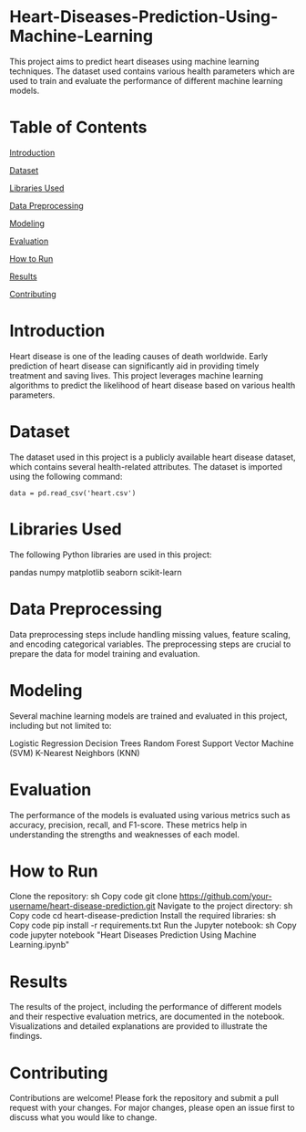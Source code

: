 # Heart-Diseases-Prediction-Using-Machine-Learning
This project aims to predict heart diseases using machine learning techniques. The dataset used contains various health parameters which are used to train and evaluate the performance of different machine learning models.

# Table of Contents
[Introduction](#introduction)

[Dataset](#Dataset)

[Libraries Used](#Libraries-Used)

[Data Preprocessing](#Data-Preprocessing)

[Modeling](#Modeling)

[Evaluation](#Evaluation)

[How to Run](#How-to-Run)

[Results](#Results)

[Contributing](#Contributing)

# Introduction
Heart disease is one of the leading causes of death worldwide. Early prediction of heart disease can significantly aid in providing timely treatment and saving lives. This project leverages machine learning algorithms to predict the likelihood of heart disease based on various health parameters.

# Dataset
The dataset used in this project is a publicly available heart disease dataset, which contains several health-related attributes. The dataset is imported using the following command:
```
data = pd.read_csv('heart.csv')
```
# Libraries Used
The following Python libraries are used in this project:

pandas
numpy
matplotlib
seaborn
scikit-learn
# Data Preprocessing
Data preprocessing steps include handling missing values, feature scaling, and encoding categorical variables. The preprocessing steps are crucial to prepare the data for model training and evaluation.

# Modeling
Several machine learning models are trained and evaluated in this project, including but not limited to:

Logistic Regression
Decision Trees
Random Forest
Support Vector Machine (SVM)
K-Nearest Neighbors (KNN)
# Evaluation
The performance of the models is evaluated using various metrics such as accuracy, precision, recall, and F1-score. These metrics help in understanding the strengths and weaknesses of each model.

# How to Run
Clone the repository:
sh
Copy code
git clone https://github.com/your-username/heart-disease-prediction.git
Navigate to the project directory:
sh
Copy code
cd heart-disease-prediction
Install the required libraries:
sh
Copy code
pip install -r requirements.txt
Run the Jupyter notebook:
sh
Copy code
jupyter notebook "Heart Diseases Prediction Using Machine Learning.ipynb"
# Results
The results of the project, including the performance of different models and their respective evaluation metrics, are documented in the notebook. Visualizations and detailed explanations are provided to illustrate the findings.

# Contributing
Contributions are welcome! Please fork the repository and submit a pull request with your changes. For major changes, please open an issue first to discuss what you would like to change.
